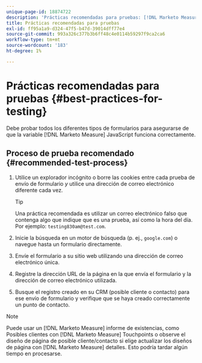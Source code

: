 ```yaml
---
unique-page-id: 18874722
description: 'Prácticas recomendadas para pruebas: [!DNL Marketo Measure] - Documentación del producto'
title: Prácticas recomendadas para pruebas
exl-id: ff95a1a9-d324-47f5-b47d-39014dff77e4
source-git-commit: 993a326c377b3b6ff48c4e0114b59297f9ca2ca6
workflow-type: tm+mt
source-wordcount: '183'
ht-degree: 1%

---
```


# Prácticas recomendadas para pruebas {#best-practices-for-testing}

Debe probar todos los diferentes tipos de formularios para asegurarse de que la variable [!DNL Marketo Measure] JavaScript funciona correctamente.

## Proceso de prueba recomendado {#recommended-test-process}

1. Utilice un explorador incógnito o borre las cookies entre cada prueba de envío de formulario _y_ utilice una dirección de correo electrónico diferente cada vez.

   >[!TIP]
   >
   >Una práctica recomendada es utilizar un correo electrónico falso que contenga algo que indique que es una prueba, así como la hora del día. Por ejemplo: `testing830am@test.com`.

1. Inicie la búsqueda en un motor de búsqueda (p. ej., `google.com`) o navegue hasta un formulario directamente.

1. Envíe el formulario a su sitio web utilizando una dirección de correo electrónico única.

1. Registre la dirección URL de la página en la que envía el formulario y la dirección de correo electrónico utilizada.

1. Busque el registro creado en su CRM (posible cliente o contacto) para ese envío de formulario y verifique que se haya creado correctamente un punto de contacto.

>[!NOTE]
>
>Puede usar un [!DNL Marketo Measure] informe de existencias, como Posibles clientes con [!DNL Marketo Measure] Touchpoints o observe el diseño de página de posible cliente/contacto si elige actualizar los diseños de página con [!DNL Marketo Measure] detalles. Esto podría tardar algún tiempo en procesarse.
